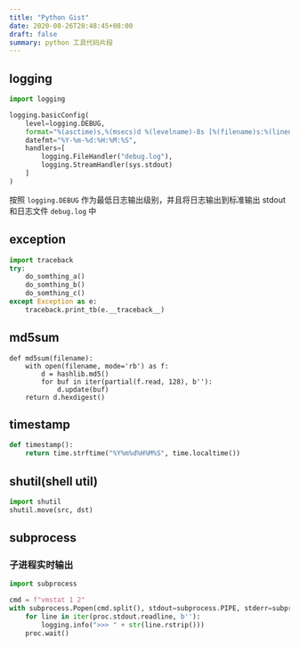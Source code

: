```yaml
---
title: "Python Gist"
date: 2020-08-26T20:48:45+08:00
draft: false
summary: python 工具代码片段
---
```



## logging

``` python
import logging

logging.basicConfig(
    level=logging.DEBUG,
    format="%(asctime)s,%(msecs)d %(levelname)-8s [%(filename)s:%(lineno)d] %(message)s",
    datefmt="%Y-%m-%d:%H:%M:%S",
    handlers=[
        logging.FileHandler("debug.log"),
        logging.StreamHandler(sys.stdout)
    ]
)
```

按照 `logging.DEBUG` 作为最低日志输出级别，并且将日志输出到标准输出 stdout 和日志文件 `debug.log` 中

## exception

``` python
import traceback
try:
    do_somthing_a()
    do_somthing_b()
    do_somthing_c()
except Exception as e:
    traceback.print_tb(e.__traceback__)
```

## md5sum

``` python3
def md5sum(filename):
    with open(filename, mode='rb') as f:
        d = hashlib.md5()
        for buf in iter(partial(f.read, 128), b''):
            d.update(buf)
    return d.hexdigest()

```

## timestamp

``` python
def timestamp():
    return time.strftime("%Y%m%d%H%M%S", time.localtime())
```

## shutil(shell util)

``` python
import shutil
shutil.move(src, dst)
```

## subprocess

### 子进程实时输出

``` python
import subprocess

cmd = f"vmstat 1 2"
with subprocess.Popen(cmd.split(), stdout=subprocess.PIPE, stderr=subprocess.PIPE) as proc:
    for line in iter(proc.stdout.readline, b''):
        logging.info(">>> " + str(line.rstrip()))
    proc.wait()
```